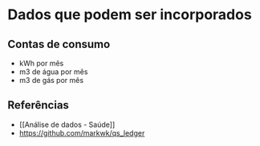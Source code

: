 # Dados que podem ser incorporados
## Contas de consumo
- kWh por mês
- m3 de água por mês
- m3 de gás por mês

## Referências
- [[Análise de dados - Saúde]]
- https://github.com/markwk/qs_ledger